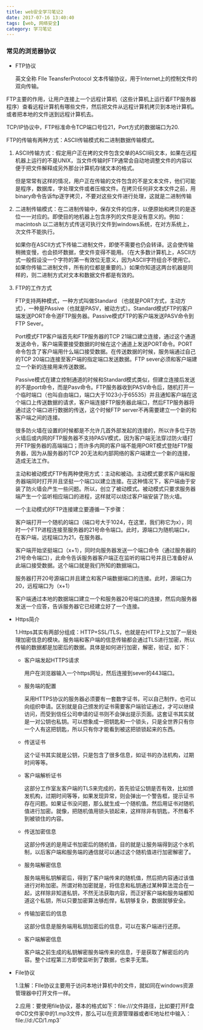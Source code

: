 ```yaml
---
title: web安全学习笔记2
date: 2017-07-16 13:40:40
tags: [web, 网络安全]
category: 学习笔记
---
```


###  常见的浏览器协议

* FTP协议

  英文全称 FIle TeansferProtocol 文本传输协议，用于Internet上的控制文件的双向传输。

<!-- more -->
  FTP主要的作用，让用户连接上一个远程计算机（这些计算机上运行着FTP服务器程序）查看远程计算机有哪些文件，然后把文件从远程计算机拷贝到本地计算机。或者把本地的文件送到远程计算机去。

  TCP/IP协议中，FTP标准命令TCP端口号位21，Port方式的数据端口为20.

  FTP的传输有两种方式：ASCII传输模式和二进制数据传输模式。

  1. ASCII传输方式：假定用户正在拷的文件包含交单的ASCII码文本，如果在远程机器上运行的不是UNIX，当文件传输时FTP通常会自动地调整文件的内容以便于把文件解释成另外那台计算机存储文本的格式。

      但是常常有这样的情况，用户正在传输的文件包含的不是文本文件，他们可能是程序，数据库，字处理文件或者压缩文件。在拷贝任何非文本文件之前，用binary命令告诉ftp逐字拷贝，不要对这些文件进行处理，这就是二进制传输

  2. 二进制传输模式：在二进制传输中，保存文件的位序，以便原始和拷贝的是逐位一一对应的。即使目的地机器上包含序列的文件是没有意义的。例如：macintosh 以二进制方式传送可执行文件到windows系统，在对方系统上，次文件不能执行。

     如果你在ASCII方式下传输二进制文件，即使不需要也仍会转译。这会使传输稍微变慢，也会损坏数据，使文件变得不能用。（在大多数计算机上，ASCII方式一般假设没一个字符的第一有效位无意义，因为ASCII字符组合不使用它。如果你传输二进制文件，所有的位都是重要的。）如果你知道这两台机器是同样的，则二进制方式对文本和数据文件都是有效的。

  3. FTP的工作方式

     FTP支持两种模式，一种方式叫做Standard （也就是PORT方式，主动方式），一种是PAssive（也就是PASV，被动方式）。Standard模式FTP的客户端发送PORT命令道FTP服务器。Passive模式FTP的客户端发送PASV命令到FTP Sever。

     Port模式FTP客户端首先和FTP服务器的TCP 21端口建立连接，通过这个通道发送命令，客户端需要接受数据的时候在这个通道上发送PORT命令。PORT命令包含了客户端用什么端口接受数据。在传送数据的时候，服务端通过自己的TCP 20端口连接至客户端的指定端口发送数据。FTP sever必须和客户端建立一个新的连接用来传送数据。

     Passive模式在建立控制通道的时候和Standard模式类似，但建立连接后发送的不是port命令，而是Pasv命令。FTP服务器收到PASV命令后，随机打开一个临时端口（也叫自由端口，端口大于1023小于65535）并且通知客户端在这个端口上传送数据的请求，客户端连接FTP服务器此端口，然后FTP服务器将通过这个端口进行数据的传送，这个时候FTP server不再需要建立一个新的和客户端之间的连接。

     很多防火墙在设置的时候都是不允许几首外部发起的连接的，所以许多位于防火墙后或内网的FTP服务器不支持PASV模式，因为客户端无法穿过防火墙打开FTP服务器的高端端口；而许多内网的客户端不能用PORT模式登陆FTP服务器，因为从服务器的TCP 20无法和内部网络的客户端建立一个新的连接，造成无法工作。

     主动和被动模式FTP有两种使用方式：主动和被动。主动模式要求客户端和服务器端同时打开并且坚挺一个端口以建立连接。在这种情况下，客户端由于安装了防火墙会产生一些问题。所以，创立了被动模式。被动模式只要求服务器端产生一个监听相应端口的进程，这样就可以绕过客户端安装了防火墙。

     一个主动模式的FTP连接建立要遵循一下步骤：

     客户端打开一个随机的端口（端口号大于1024，在这里，我们称它为x），同时一个FTP进程连接至服务器的21号命令端口。此时，源端口为随机端口x，在客户端，远程端口为21，在服务器。

     客户端开始坚挺端口（x+1），同时向服务器发送一个端口命令（通过服务器的21号命令端口），此命令告诉服务器客户端正在监听的端口号并且已准备好从此端口接受数据。这个端口就是我们所知的数据端口。

     服务器打开20号源端口并且建立和客户端数据端口的连接。此时，源端口为20，远程端口为（x+1）

     客户端通过本地的数据端口建立一个和服务器20号端口的连接，然后向服务器发送一个应答，告诉服务器它已经建立好了一个连接。

* Https简介

     1.Https其实有两部分组成：HTTP+SSL/TLS，也就是在HTTP上又加了一层处理加密信息的模块。服务端和客户端的信息传输都会通过TLS进行加密，所以传输的数据都是加密后的数据。具体是如何进行加密，解密，验证，如下：

  * 客户端发起HTTPS请求

    用户在浏览器输入一个https网址，然后连接到sever的443端口。

  * 服务端的配置

    采用HTTPS协议的服务器必须要有一套数字证书，可以自己制作，也可以向组织申请。区别就是自己颁发的证书需要客户端验证通过，才可以继续访问，而受到信任公司申请的证书则不会弹出提示页面。这套证书其实就是一对公钥也私钥。可以想象成一把钥匙和一个锁头，只是全世界只有你一个人有这把钥匙，所以只有你才能看到被这把锁锁起来的东西。

  * 传送证书

    这个证书其实就是公钥，只是包含了很多信息，如证书的办法机构，过期时间等等。

  * 客户端解析证书

    这部分工作室友客户端的TLS来完成的，首先验证公钥是否有效，比如颁发机构，过期时间等等，如果发现异常，则会弹出一个警告框，提示证书存在问题。如果证书没问题，那么就生成一个随机值。然后用证书对随机值进行加密。就像，把随机值用锁头锁起来，这样除非有钥匙，不然看不到被锁住的内容。

  * 传送加密信息

    这部分传送的是用证书加密后的随机值，目的就是让服务端得到这个水机制，以后客户端和服务端的通信就可以通过这个随机值进行加密解密了。

  * 服务端解密信息

    服务端用私钥解密后，得到了客户端传来的随机值，然后把内容通过该值进行对称加密。所谓对称加密就是，将信息和私钥通过某种算法混合在一起，这样除非知道私钥，不然无法获取内容，而正好客户端和服务端都知道这个私钥，所以只要加密算法够彪悍，私钥够复杂，数据就够安全。

  * 传输加密后的信息

    这部分信息是服务端用私钥加密后的信息，可以在客户端进行还原。

  * 客户端解密信息

    客户端之前生成的私钥解密服务端传来的信息，于是获取了解密后的内容。整个过程第三方即使监听到了数据，也束手无策。

* File协议

  1.注解：FIle协议主要用于访问本地计算机中的文件，就如同在windows资源管理器中打开文件一样。

  2.应用：要使用file协议，基本的格式如下：file:///文件路径，比如要打开F盘中CD文件家中的1.mp3文件，那么可以在资源管理器或者IE地址栏中输入：file://d:/CD/1.mp3`

